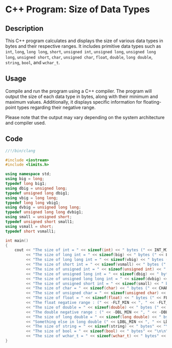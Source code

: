 # C++ Program: Size of Data Types

## Description
This C++ program calculates and displays the size of various data types in bytes and their respective ranges. It includes primitive data types such as `int`, `long`, `long long`, `short`, `unsigned int`, `unsigned long`, `unsigned long long`, `unsigned short`, `char`, `unsigned char`, `float`, `double`, `long double`, `string`, `bool`, and `wchar_t`.

## Usage
Compile and run the program using a C++ compiler. The program will output the size of each data type in bytes, along with their minimum and maximum values. Additionally, it displays specific information for floating-point types regarding their negative range.

Please note that the output may vary depending on the system architecture and compiler used.

## Code
```cpp
//!/bin/clang

#include <iostream>
#include <limits.h>

using namespace std;
using big = long;
typedef long big1;
using dbig = unsigned long;
typedef unsigned long dbig1;
using vbig = long long;
typedef long long vbig1;
using dvbig = unsigned long long;
typedef unsigned long long dvbig1;
using small = unsigned short;
typedef unsigned short small1;
using vsmall = short;
typedef short vsmall1;

int main()
{
    cout << "The size of int = " << sizeof(int) << " bytes (" << INT_MIN << ", " << INT_MAX << ")" << "\n"
         << "The size of long int = " << sizeof(big) << " bytes (" << LONG_MIN << ", " << LONG_MAX << ")" << "\n"
         << "The size of long long int = " << sizeof(vbig) << " bytes (" << LLONG_MIN << ", " << LLONG_MAX << ")" << "\n"
         << "The size of short int = " << sizeof(vsmall) << " bytes (" << SHRT_MIN << ", " << SHRT_MAX << ")" << "\n"
         << "The size of unsigned int = " << sizeof(unsigned int) << " bytes (" << 0 << ", " << UINT_MAX << ")" << "\n"
         << "The size of unsigned long int = " << sizeof(dbig) << " bytes (" << 0 << ", " << ULONG_MAX << ")" << "\n"
         << "The size of unsigned long long int = " << sizeof(dvbig) << " bytes (" << 0 << ", " << ULLONG_MAX << ")" << "\n"
         << "The size of unsigned short int = " << sizeof(small) << " bytes (" << 0 << ", " << USHRT_MAX << ")" << "\n\n"
         << "The size of char = " << sizeof(char) << " bytes (" << CHAR_MIN << ", " << CHAR_MAX << ")" << "\n"
         << "The size of unsigned char = " << sizeof(unsigned char) << " bytes (" << 0 << ", " << UCHAR_MAX << ")" << "\n\n"
         << "The size of float = " << sizeof(float) << " bytes (" << FLT_MIN << ", " << FLT_MAX << ")" << "\n"
         << "The float negative range : (" << -FLT_MIN << ", " << -FLT_MAX << ")" << "\n\n"
         << "The size of double = " << sizeof(double) << " bytes (" << DBL_MIN << ", " << DBL_MAX << ")" << "\n"
         << "The double negative range : (" << -DBL_MIN << ", " << -DBL_MAX << ")" << "\n"
         << "The size of long double = " << sizeof(long double) << " bytes (" << LDBL_MIN_10_EXP << ", " << LDBL_MAX_10_EXP << ")" << "\n"
         << "Something else in long double (" << LDBL_MIN << ", " << LDBL_MAX << ")" << "\n\n"
         << "The size of string = " << sizeof(string) << " bytes" << "\n\n"
         << "The size of bool = " << sizeof(bool) << " bytes" << "\n\n"
         << "The size of wchar_t = " << sizeof(wchar_t) << " bytes" << endl;
}

